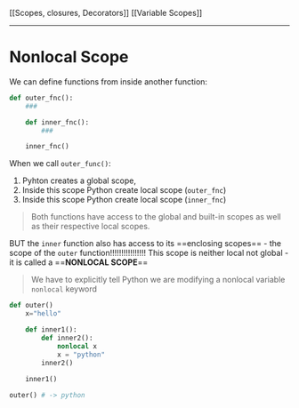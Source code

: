 [[Scopes, closures, Decorators]]
[[Variable Scopes]]



---


# Nonlocal Scope
We can define functions from inside another function:
```py
def outer_fnc():
	###

	def inner_fnc():
		###

	inner_fnc()


```

When we call `outer_func()`:
1. Pyhton creates a global scope,
2. Inside this scope Python create local scope (`outer_fnc`)
3. Inside this scope Python create local scope (`inner_fnc`)

> Both functions have access to the global and built-in scopes as well as their respective local scopes.


BUT the `inner` function also has access to its ==enclosing scopes== - the scope of the `outer` function!!!!!!!!!!!!!!!!
This scope is neither local not global - it is called a ==__NONLOCAL SCOPE__==


>We have to explicitly tell Python we are modifying a nonlocal variable `nonlocal` keyword


```py
def outer()
	x="hello"

	def inner1():
		def inner2():
			nonlocal x
			x = "python"
		inner2()
	
	inner1()

outer() # -> python
```

















